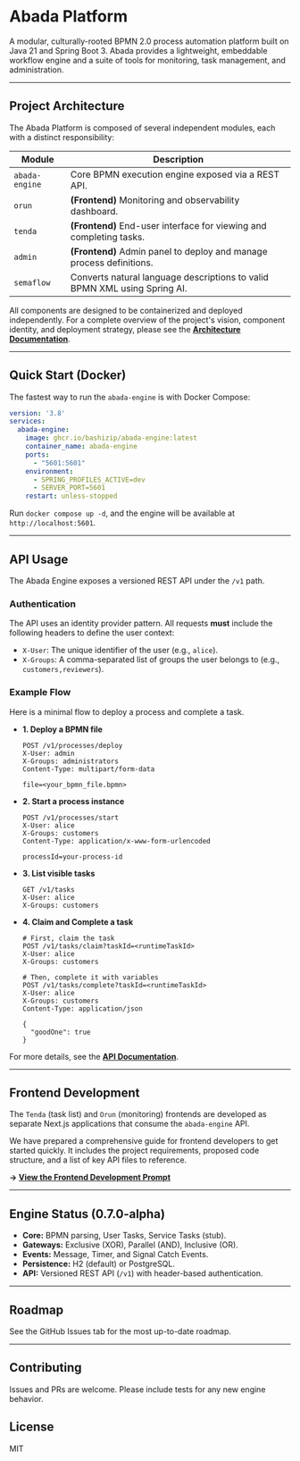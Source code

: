 # Abada Platform

A modular, culturally-rooted BPMN 2.0 process automation platform built on Java 21 and Spring Boot 3. Abada provides a lightweight, embeddable workflow engine and a suite of tools for monitoring, task management, and administration.

---

## Project Architecture

The Abada Platform is composed of several independent modules, each with a distinct responsibility:

| Module         | Description                                                                 |
|----------------|-----------------------------------------------------------------------------|
| `abada-engine` | Core BPMN execution engine exposed via a REST API.                          |
| `orun`         | **(Frontend)** Monitoring and observability dashboard.                      |
| `tenda`        | **(Frontend)** End-user interface for viewing and completing tasks.         |
| `admin`        | **(Frontend)** Admin panel to deploy and manage process definitions.        |
| `semaflow`     | Converts natural language descriptions to valid BPMN XML using Spring AI.   |

All components are designed to be containerized and deployed independently. For a complete overview of the project's vision, component identity, and deployment strategy, please see the **[Architecture Documentation](docs/abada_architecture_doc.md)**.

---

## Quick Start (Docker)

The fastest way to run the `abada-engine` is with Docker Compose:

```yaml
version: '3.8'
services:
  abada-engine:
    image: ghcr.io/bashizip/abada-engine:latest
    container_name: abada-engine
    ports:
      - "5601:5601"
    environment:
      - SPRING_PROFILES_ACTIVE=dev
      - SERVER_PORT=5601
    restart: unless-stopped
```

Run `docker compose up -d`, and the engine will be available at `http://localhost:5601`.

---

## API Usage

The Abada Engine exposes a versioned REST API under the `/v1` path.

### Authentication

The API uses an identity provider pattern. All requests **must** include the following headers to define the user context:

*   `X-User`: The unique identifier of the user (e.g., `alice`).
*   `X-Groups`: A comma-separated list of groups the user belongs to (e.g., `customers,reviewers`).

### Example Flow

Here is a minimal flow to deploy a process and complete a task.

*   **1. Deploy a BPMN file**

    ```http
    POST /v1/processes/deploy
    X-User: admin
    X-Groups: administrators
    Content-Type: multipart/form-data

    file=<your_bpmn_file.bpmn>
    ```

*   **2. Start a process instance**

    ```http
    POST /v1/processes/start
    X-User: alice
    X-Groups: customers
    Content-Type: application/x-www-form-urlencoded

    processId=your-process-id
    ```

*   **3. List visible tasks**

    ```http
    GET /v1/tasks
    X-User: alice
    X-Groups: customers
    ```

*   **4. Claim and Complete a task**

    ```http
    # First, claim the task
    POST /v1/tasks/claim?taskId=<runtimeTaskId>
    X-User: alice
    X-Groups: customers

    # Then, complete it with variables
    POST /v1/tasks/complete?taskId=<runtimeTaskId>
    X-User: alice
    X-Groups: customers
    Content-Type: application/json

    {
      "goodOne": true
    }
    ```

For more details, see the **[API Documentation](docs/api-documentation.md)**.

---

## Frontend Development

The `Tenda` (task list) and `Orun` (monitoring) frontends are developed as separate Next.js applications that consume the `abada-engine` API.

We have prepared a comprehensive guide for frontend developers to get started quickly. It includes the project requirements, proposed code structure, and a list of key API files to reference.

**&rarr; [View the Frontend Development Prompt](docs/frontend-development-prompt.md)**

---

## Engine Status (0.7.0-alpha)

*   **Core:** BPMN parsing, User Tasks, Service Tasks (stub).
*   **Gateways:** Exclusive (XOR), Parallel (AND), Inclusive (OR).
*   **Events:** Message, Timer, and Signal Catch Events.
*   **Persistence:** H2 (default) or PostgreSQL.
*   **API:** Versioned REST API (`/v1`) with header-based authentication.

---

## Roadmap

See the GitHub Issues tab for the most up-to-date roadmap.

---

## Contributing

Issues and PRs are welcome. Please include tests for any new engine behavior.

## License

MIT
